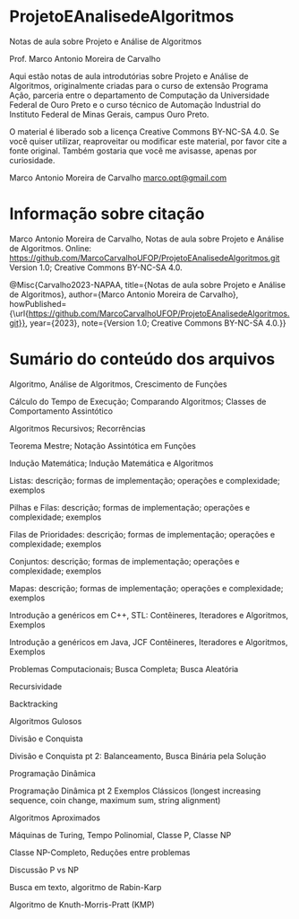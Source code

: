 # ProjetoEAnalisedeAlgoritmos

Notas de aula sobre Projeto e Análise de Algoritmos

Prof. Marco Antonio Moreira de Carvalho

Aqui estão notas de aula introdutórias sobre Projeto e Análise de Algoritmos, originalmente criadas para o curso de extensão Programa Ação, parceria entre o departamento de Computação da Universidade Federal de Ouro Preto e o curso técnico de Automação Industrial do Instituto Federal de Minas Gerais, campus Ouro Preto.

O material é liberado sob a licença Creative Commons BY-NC-SA 4.0. Se você quiser utilizar, reaproveitar ou modificar este material, por favor cite a fonte original. Também gostaria que você me avisasse, apenas por curiosidade.

Marco Antonio Moreira de Carvalho
marco.opt@gmail.com

# Informação sobre citação 

Marco Antonio Moreira de Carvalho, Notas de aula sobre Projeto e Análise de Algoritmos. Online: https://github.com/MarcoCarvalhoUFOP/ProjetoEAnalisedeAlgoritmos.git Version 1.0; Creative Commons BY-NC-SA 4.0.

@Misc{Carvalho2023-NAPAA,
title={Notas de aula sobre Projeto e Análise de Algoritmos},
author={Marco Antonio Moreira de Carvalho}, 
howPublished={\url{https://github.com/MarcoCarvalhoUFOP/ProjetoEAnalisedeAlgoritmos.git}}, 
year={2023},
note={Version 1.0; Creative Commons BY-NC-SA 4.0.}}

# Sumário do conteúdo dos arquivos

Algoritmo, Análise de Algoritmos, Crescimento de Funções

Cálculo do Tempo de Execução; Comparando Algoritmos; Classes de Comportamento Assintótico

Algoritmos Recursivos; Recorrências

Teorema Mestre; Notação Assintótica em Funções

Indução Matemática; Indução Matemática e Algoritmos

Listas: descrição;  formas de implementação; operações e complexidade; exemplos

Pilhas e Filas: descrição;  formas de implementação; operações e complexidade; exemplos

Filas de Prioridades: descrição;  formas de implementação; operações e complexidade; exemplos

Conjuntos: descrição;  formas de implementação; operações e complexidade; exemplos

Mapas: descrição;  formas de implementação; operações e complexidade; exemplos

Introdução a genéricos em C++, STL: Contêineres, Iteradores e Algoritmos, Exemplos

Introdução a genéricos em Java, JCF Contêineres, Iteradores e Algoritmos, Exemplos

Problemas Computacionais; Busca Completa; Busca Aleatória

Recursividade

Backtracking

Algoritmos Gulosos

Divisão e Conquista

Divisão e Conquista pt 2: Balanceamento, Busca Binária pela Solução

Programação Dinâmica

Programação Dinâmica pt 2 Exemplos Clássicos (longest increasing sequence, coin change, maximum sum, string alignment)

Algoritmos Aproximados

Máquinas de Turing, Tempo Polinomial, Classe P, Classe NP

Classe NP-Completo, Reduções entre problemas

Discussão P vs NP

Busca em texto, algoritmo de Rabin-Karp

Algoritmo de Knuth-Morris-Pratt (KMP)
